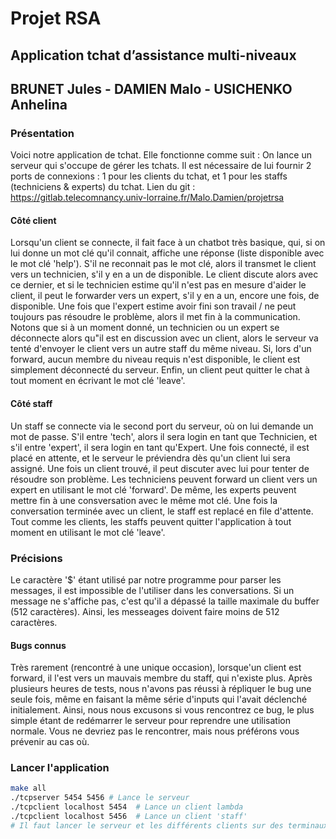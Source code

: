 # Projet RSA 

## Application tchat d’assistance multi-niveaux

## BRUNET Jules - DAMIEN Malo - USICHENKO Anhelina

### Présentation

Voici notre application de tchat. Elle fonctionne comme suit : 
On lance un serveur qui s'occupe de gérer les tchats. Il est nécessaire de lui fournir 2 ports de connexions : 1 pour les clients du tchat, et 1 pour les staffs (techniciens & experts) du tchat.
Lien du git : https://gitlab.telecomnancy.univ-lorraine.fr/Malo.Damien/projetrsa

#### Côté client

Lorsqu'un client se connecte, il fait face à un chatbot très basique, qui, si on lui donne un mot clé qu'il connait, affiche une réponse (liste disponible avec le mot clé 'help').
S'il ne reconnait pas le mot clé, alors il transmet le client vers un technicien, s'il y en a un de disponible. Le client discute alors avec ce dernier, et si le technicien estime qu'il n'est pas en mesure d'aider le client, il peut le forwarder vers un expert, s'il y en a un, encore une fois, de disponible.
Une fois que l'expert estime avoir fini son travail / ne peut toujours pas résoudre le problème, alors il met fin à la communication.
Notons que si à un moment donné, un technicien ou un expert se déconnecte alors qu"il est en discussion avec un client, alors le serveur va tenté d'envoyer le client vers un autre staff du même niveau.
Si, lors d'un forward, aucun membre du niveau requis n'est disponible, le client est simplement déconnecté du serveur.
Enfin, un client peut quitter le chat à tout moment en écrivant le mot clé 'leave'.

#### Côté staff

Un staff se connecte via le second port du serveur, où on lui demande un mot de passe. S'il entre 'tech', alors il sera login en tant que Technicien, et s'il entre 'expert', il sera login en tant qu'Expert. Une fois connecté, il est placé en attente, et le serveur le préviendra dès qu'un client lui sera assigné. Une fois un client trouvé, il peut discuter avec lui pour tenter de résoudre son problème. Les techniciens peuvent forward un client vers un expert en utilisant le mot clé 'forward'. De même, les experts peuvent mettre fin à une consversation avec le même mot clé.
Une fois la conversation terminée avec un client, le staff est replacé en file d'attente. 
Tout comme les clients, les staffs peuvent quitter l'application à tout moment en utilisant le mot clé 'leave'.

### Précisions

Le caractère '$' étant utilisé par notre programme pour parser les messages, il est impossible de l'utiliser dans les conversations.
Si un message ne s'affiche pas, c'est qu'il a dépassé la taille maximale du buffer (512 caractères). Ainsi, les messeages doivent faire moins de 512 caractères.

#### Bugs connus 

Très rarement (rencontré à une unique occasion), lorsque'un client est forward, il l'est vers un mauvais membre du staff, qui n'existe plus. Après plusieurs heures de tests, nous n'avons pas réussi à répliquer le bug une seule fois, même en faisant la même série d'inputs qui l'avait déclenché initialement. Ainsi, nous nous excusons si vous rencontrez ce bug, le plus simple étant de redémarrer le serveur pour reprendre une utilisation normale. Vous ne devriez pas le rencontrer, mais nous préférons vous prévenir au cas où.


### Lancer l'application

```bash
make all
./tcpserver 5454 5456 # Lance le serveur 
./tcpclient localhost 5454  # Lance un client lambda
./tcpclient localhost 5456  # Lance un client 'staff'
# Il faut lancer le serveur et les différents clients sur des terminaux différenets.
```
